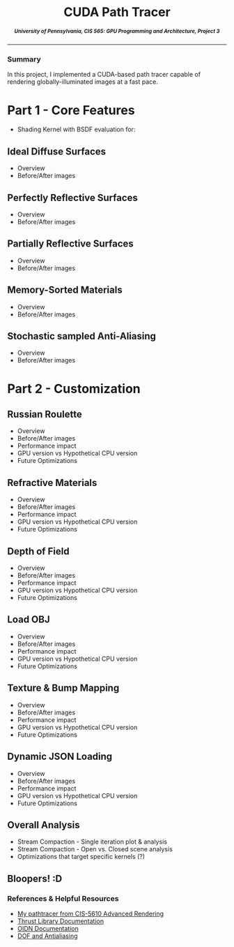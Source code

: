 
<h1 align="center"> CUDA Path Tracer </h1>

<small><h5 align="center">University of Pennsylvania, CIS 565: GPU Programming and Architecture, Project 3</h5></small>



<!--<h2 align="center">Meet the Dev</h2>

| <p align="left"><br><img src="img/nadine.png" width=200><br></p> | <p><br><i> Nadine Adnane </i><br></p> [LinkedIn](https://www.linkedin.com/in/nadnane/) |
|------------------------------------------------------------------|---------------------------------------------------------------------------------------------------------------------------------|-->

 
---

### Summary

In this project, I implemented a CUDA-based path tracer capable of rendering globally-illuminated images at a fast pace.


# Part 1 - Core Features
- Shading Kernel with BSDF evaluation for:

## Ideal Diffuse Surfaces
- Overview
- Before/After images

## Perfectly Reflective Surfaces
- Overview
- Before/After images

## Partially Reflective Surfaces
- Overview
- Before/After images

## Memory-Sorted Materials
- Overview
- Before/After images

## Stochastic sampled Anti-Aliasing
- Overview
- Before/After images

# Part 2 - Customization

## Russian Roulette
- Overview
- Before/After images
- Performance impact
- GPU version vs Hypothetical CPU version
- Future Optimizations

## Refractive Materials
- Overview
- Before/After images
- Performance impact
- GPU version vs Hypothetical CPU version
- Future Optimizations

## Depth of Field
- Overview
- Before/After images
- Performance impact
- GPU version vs Hypothetical CPU version
- Future Optimizations

## Load OBJ
- Overview
- Before/After images
- Performance impact
- GPU version vs Hypothetical CPU version
- Future Optimizations

## Texture & Bump Mapping
- Overview
- Before/After images
- Performance impact
- GPU version vs Hypothetical CPU version
- Future Optimizations

## Dynamic JSON Loading
- Overview
- Before/After images
- Performance impact
- GPU version vs Hypothetical CPU version
- Future Optimizations

## Overall Analysis

- Stream Compaction - Single iteration plot & analysis
- Stream Compaction - Open vs. Closed scene analysis
- Optimizations that target specific kernels (?)

## Bloopers! :D

### References & Helpful Resources
* [My pathtracer from CIS-5610 Advanced Rendering](https://github.com/CIS-4610-2023/homework-05-full-lighting-and-environment-maps-nadnane/tree/main) 
* [Thrust Library Documentation](https://nvidia.github.io/cccl/thrust/api/function_group__sorting_1ga667333ee2e067bb7da3fb1b8ab6d348c.html) 
* [OIDN Documentation](https://github.com/RenderKit/oidn)
* [DOF and Antialiasing](https://paulbourke.net/miscellaneous/raytracing/)